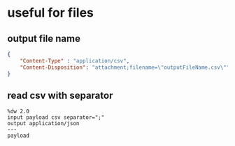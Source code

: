 # useful for files

## output file name

```json
{
    "Content-Type" : "application/csv",
    "Content-Disposition": "attachment;filename=\"outputFileName.csv\""
}
```

## read csv with separator

```dataweave
%dw 2.0
input payload csv separator=";"
output application/json
---
payload
```